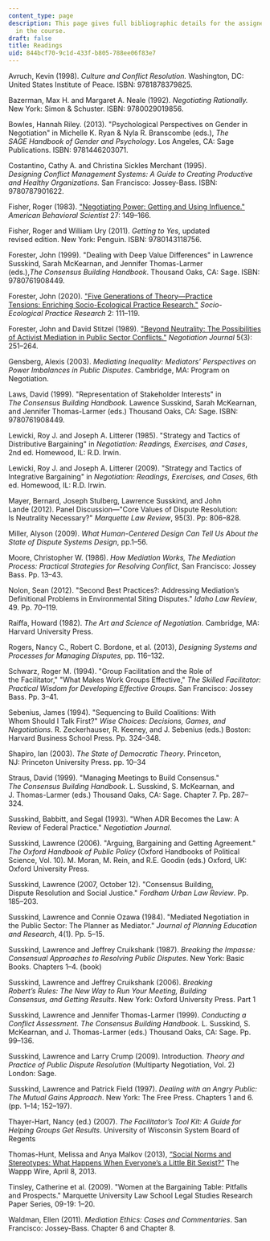 ```yaml
---
content_type: page
description: This page gives full bibliographic details for the assigned readings
  in the course.
draft: false
title: Readings
uid: 844bcf70-9c1d-433f-b805-788ee06f83e7
---
```

Avruch, Kevin (1998). *Culture and Conflict Resolution.* Washington, DC: United States Institute of Peace. ISBN: 9781878379825.

Bazerman, Max H. and Margaret A. Neale (1992). *Negotiating Rationally.* New York: Simon & Schuster. ISBN: 9780029019856.

Bowles, Hannah Riley. (2013). "Psychological Perspectives on Gender in Negotiation" in Michelle K. Ryan & Nyla R. Branscombe (eds.), *The SAGE Handbook of Gender and Psychology*. Los Angeles, CA: Sage Publications. ISBN: 9781446203071.

Costantino, Cathy A. and Christina Sickles Merchant (1995). *Designing Conflict Management Systems: A Guide to Creating Productive and Healthy Organizations.* San Francisco: Jossey-Bass. ISBN: 9780787901622.

Fisher, Roger (1983). ["Negotiating Power: Getting and Using Influence."](https://journals.sagepub.com/doi/10.1177/000276483027002004) *American Behavioral Scientist* 27: 149–166.

Fisher, Roger and William Ury (2011). *Getting to Yes*, updated revised edition. New York: Penguin. ISBN: 9780143118756.

Forester, John (1999). "Dealing with Deep Value Differences" in Lawrence Susskind, Sarah McKearnan, and Jennifer Thomas-Larmer (eds.),*The Consensus Building Handbook*. Thousand Oaks, CA: Sage. ISBN: 9780761908449.

Forester, John (2020). ["Five Generations of Theory—Practice Tensions: Enriching Socio-Ecological Practice Research."](https://link.springer.com/article/10.1007/s42532-019-00033-3) *Socio-Ecological Practice Research* 2: 111–119.

Forester, John and David Stitzel (1989). ["Beyond Neutrality: The Possibilities of Activist Mediation in Public Sector Conflicts."](https://onlinelibrary.wiley.com/doi/10.1111/j.1571-9979.1989.tb00521.x) *Negotiation Journal* 5(3): 251–264.

Gensberg, Alexis (2003). *Mediating Inequality: Mediators’ Perspectives on Power Imbalances in Public Disputes*. Cambridge, MA: Program on Negotiation.

Laws, David (1999). "Representation of Stakeholder Interests" in *The Consensus Building Handbook.* Lawence Susskind, Sarah McKearnan, and Jennifer Thomas-Larmer (eds.) Thousand Oaks, CA: Sage. ISBN: 9780761908449.

Lewicki, Roy J. and Joseph A. Litterer (1985). "Strategy and Tactics of Distributive Bargaining" in *Negotiation: Readings, Exercises, and Cases*, 2nd ed. Homewood, IL: R.D. Irwin.

Lewicki, Roy J. and Joseph A. Litterer (2009). "Strategy and Tactics of Integrative Bargaining" in *Negotiation: Readings, Exercises, and Cases*, 6th ed. Homewood, IL: R.D. Irwin.

Mayer, Bernard, Joseph Stulberg, Lawrence Susskind, and John Lande (2012). Panel Discussion—"Core Values of Dispute Resolution: Is Neutrality Necessary?" *Marquette Law Review*, 95(3). Pp: 806–828. 

Miller, Alyson (2009). *What Human-Centered Design Can Tell Us About the State of Dispute Systems Design*, pp.1–56.

Moore, Christopher W. (1986). *How Mediation Works, The Mediation Process: Practical Strategies for Resolving Conflict*, San Francisco: Jossey Bass. Pp. 13–43.

Nolon, Sean (2012). "Second Best Practices?: Addressing Mediation’s Definitional Problems in Environmental Siting Disputes." *Idaho Law Review*, 49. Pp. 70–119.

Raiffa, Howard (1982). *The Art and Science of Negotiation*. Cambridge, MA: Harvard University Press.

Rogers, Nancy C., Robert C. Bordone, et al. (2013), *Designing Systems and Processes for Managing Disputes*, pp. 116–132.

Schwarz, Roger M. (1994). "Group Facilitation and the Role of the Facilitator," "What Makes Work Groups Effective," *The Skilled Facilitator: Practical Wisdom for Developing Effective Groups*. San Francisco: Jossey Bass. Pp. 3–41.

Sebenius, James (1994). "Sequencing to Build Coalitions: With Whom Should I Talk First?" *Wise Choices: Decisions, Games, and Negotiations*. R. Zeckerhauser, R. Keeney, and J. Sebenius (eds.) Boston: Harvard Business School Press. Pp. 324–348.

Shapiro, Ian (2003). *The State of Democratic Theory*. Princeton, NJ: Princeton University Press. pp. 10–34

Straus, David (1999). "Managing Meetings to Build Consensus." *The Consensus Building Handbook*. L. Susskind, S. McKearnan, and J. Thomas-Larmer (eds.) Thousand Oaks, CA: Sage. Chapter 7. Pp. 287–324.

Susskind, Babbitt, and Segal (1993). "When ADR Becomes the Law: A Review of Federal Practice." *Negotiation Journal*.

Susskind, Lawrence (2006). "Arguing, Bargaining and Getting Agreement." *The Oxford Handbook of Public Policy* (Oxford Handbooks of Political Science, Vol. 10). M. Moran, M. Rein, and R.E. Goodin (eds.) Oxford, UK: Oxford University Press.

Susskind, Lawrence (2007, October 12). "Consensus Building, Dispute Resolution and Social Justice." *Fordham Urban Law Review*. Pp. 185–203.

Susskind, Lawrence and Connie Ozawa (1984). "Mediated Negotiation in the Public Sector: The Planner as Mediator." *Journal of Planning Education and Research*, 4(1). Pp. 5–15.

Susskind, Lawrence and Jeffrey Cruikshank (1987). *Breaking the Impasse: Consensual Approaches to Resolving Public Disputes*. New York: Basic Books. Chapters 1–4. (book) 

Susskind, Lawrence and Jeffrey Cruikshank (2006). *Breaking Robert’s Rules: The New Way to Run Your Meeting, Building Consensus, and Getting Results*. New York: Oxford University Press. Part 1

Susskind, Lawrence and Jennifer Thomas-Larmer (1999). *Conducting a Conflict Assessment. The Consensus Building Handbook*. L. Susskind, S. McKearnan, and J. Thomas-Larmer (eds.) Thousand Oaks, CA: Sage. Pp. 99–136.

Susskind, Lawrence and Larry Crump (2009). Introduction. *Theory and Practice of Public Dispute Resolution* (Multiparty Negotiation, Vol. 2) London: Sage.

Susskind, Lawrence and Patrick Field (1997). *Dealing with an Angry Public: The Mutual Gains Approach*. New York: The Free Press. Chapters 1 and 6. (pp. 1–14; 152–197).

Thayer-Hart, Nancy (ed.) (2007). *The Facilitator’s Tool Kit: A Guide for Helping Groups Get Results*. University of Wisconsin System Board of Regents

Thomas-Hunt, Melissa and Anya Malkov (2013), [“Social Norms and Stereotypes: What Happens When Everyone’s a Little Bit Sexist?”](http://wapppwire.blogspot.com/2013/04/social-norms-and-stereotypes-what.html) The Wappp Wire, April 8, 2013.

Tinsley, Catherine et al. (2009). "Women at the Bargaining Table: Pitfalls and Prospects." Marquette University Law School Legal Studies Research Paper Series, 09-19: 1–20.

Waldman, Ellen (2011). *Mediation Ethics: Cases and Commentaries*. San Francisco: Jossey-Bass. Chapter 6 and Chapter 8.